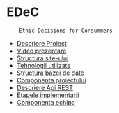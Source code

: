 # EDeC
        Ethic Decisions for Consummers


 - [Descriere 
Proiect](http://students.info.uaic.ro/~vali.tifui/edec/#descriere)<br/>
 - [Video prezentare](https://vimeo.com/)<br/>
 - [Structura site-ului](http://students.info.uaic.ro/~vali.tifui/edec/#site)<br/>
 - [Tehnologii 
utilizate](http://students.info.uaic.ro/~vali.tifui/edec/#tehnologii)<br/>
 - [Structura bazei de date](http://students.info.uaic.ro/~vali.tifui/edec/#bazadate)<br/>
 - [Componenta proiectului](https://github.com/tifuivali/Edec/blob/develop/doc/arhitecture.md#entitati-componente)
 - [Descriere Api REST](https://github.com/tifuivali/Edec/blob/develop/doc/arhitecture.md#descriere-api)
 - [Etapele implementarii](https://github.com/tifuivali/Edec/blob/develop/doc/arhitecture.md#etape-implementare)
 - [Componenta 
echipa](https://github.com/tifuivali/Edec/blob/develop/doc/arhitecture.md#componenta-echipa)<br/>


